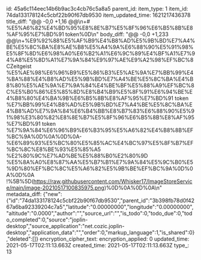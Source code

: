 id: 45a6c114eec14b6b9ac3c4cb76c5a8a5
parent_id: 
item_type: 1
item_id: 74da133178124c5cbf22b90f67db9530
item_updated_time: 1621217436378
title_diff: "@@ -0,0 +1,16 @@\\n+# %E5%A6%82%E4%BD%95%E8%8E%B7%E5%8F%96%E6%B5%8B%E8%AF%95%E7%BD%91 token%0D\\n"
body_diff: "@@ -0,0 +1,233 @@\\n+%E9%92%88%E5%AF%B9%E4%B8%AD%E5%9B%BD%E7%A4%BE%E5%8C%BA%E8%AE%B8%E5%A4%9A%E6%88%90%E5%91%98%E5%8F%8D%E6%98%A0%E6%B2%A1%E6%9C%89%E4%BF%A1%E7%94%A8%E5%8D%A1%E7%9A%84%E9%97%AE%E9%A2%98%EF%BC%8CZeitgeist %E5%AE%98%E6%96%B9%E5%86%B3%E5%AE%9A%E7%BB%99%E4%BA%88%E4%B8%AD%E5%9B%BD%E7%A4%BE%E5%8C%BA%E4%B8%80%E5%AE%9A%E7%9A%84%E4%BE%BF%E5%88%A9%EF%BC%8C%E5%B0%86%E5%85%8D%E8%B4%B9%E5%8F%91%E6%94%BE%E4%B8%80%E4%BA%9B%E6%B5%8B%E8%AF%95%E7%BD%91 token %E7%BB%99%E4%B8%AD%E5%9B%BD%E7%A4%BE%E5%8C%BA%E4%B8%AD%E7%9A%84%E6%B4%BB%E8%B7%83%E6%88%90%E5%91%98%E3%80%82%E8%8E%B7%E5%8F%96%E6%B5%8B%E8%AF%95%E7%BD%91 token %E7%9A%84%E6%96%B9%E6%B3%95%E5%A6%82%E4%B8%8B%EF%BC%9A%0D%0A%0D%0A- %E6%89%93%E5%BC%80%E5%85%AC%E4%BC%97%E5%8F%B7%EF%BC%8C%E8%BE%93%E5%85%A5 %E2%80%9C%E7%AD%BE%E5%88%B0%E2%80%9D %E5%8A%A0%E8%87%AA%E5%B7%B1%E7%9A%84%E5%9C%B0%E5%9D%80%EF%BC%8C%E5%A6%82%E5%9B%BE%EF%BC%9A%0D%0A%0D%0A  !%5B%5D(https://raw.githubusercontent.com/Whisker17/ImageStoreService/main/image-20210517100835975.png)%0D%0A%0D%0A\\n"
metadata_diff: {"new":{"id":"74da133178124c5cbf22b90f67db9530","parent_id":"3b398fb78d0f4267a6ba92339204c7a5","latitude":"0.00000000","longitude":"0.00000000","altitude":"0.0000","author":"","source_url":"","is_todo":0,"todo_due":0,"todo_completed":0,"source":"joplin-desktop","source_application":"net.cozic.joplin-desktop","application_data":"","order":0,"markup_language":1,"is_shared":0},"deleted":[]}
encryption_cipher_text: 
encryption_applied: 0
updated_time: 2021-05-17T02:11:13.663Z
created_time: 2021-05-17T02:11:13.663Z
type_: 13